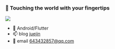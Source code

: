### 👋 Touching the world with your fingertips

 ![](https://github-readme-stats.vercel.app/api?username=fuusy)
 
- 🌱 Android/Flutter   
- 📫 blog [juejin](https://juejin.cn/user/1556564197255975)    
- 💬 email 643432857@qq.com    

